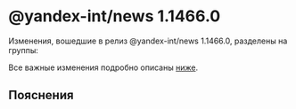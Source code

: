 # @yandex-int/news 1.1466.0

<!-- ЧЕЛОВЕЧЕСКОЕ ВСТУПЛЕНИЕ -->

Изменения, вошедшие в релиз @yandex-int/news 1.1466.0, разделены на группы:

Все важные изменения подробно описаны [ниже](#Пояснения).

## Пояснения

